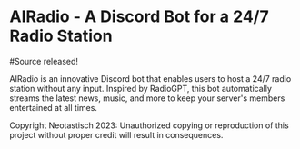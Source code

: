 # AIRadio - A Discord Bot for a 24/7 Radio Station

#Source released!

AIRadio is an innovative Discord bot that enables users to host a 24/7 radio station without any input. Inspired by RadioGPT, this bot automatically streams the latest news, music, and more to keep your server's members entertained at all times.

Copyright Neotastisch 2023: Unauthorized copying or reproduction of this project without proper credit will result in consequences.

